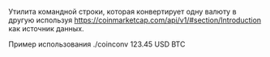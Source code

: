 Утилита командной строки, которая конвертирует одну валюту в другую используя
https://coinmarketcap.com/api/v1/#section/Introduction как источник данных.

 Пример использования
./coinconv 123.45 USD BTC